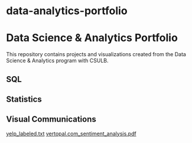 # data-analytics-portfolio
# Data Science & Analytics Portfolio
This repository contains projects and visualizations created from the Data Science & Analytics program with CSULB.

## SQL

## Statistics

## Visual Communications
[yelp_labeled.txt](https://github.com/jeeson437/data-analytics-portfolio/files/8209563/yelp_labeled.txt)
[vertopal.com_sentiment_analysis.pdf](https://github.com/jeeson437/data-analytics-portfolio/files/8209577/vertopal.com_sentiment_analysis.pdf)
